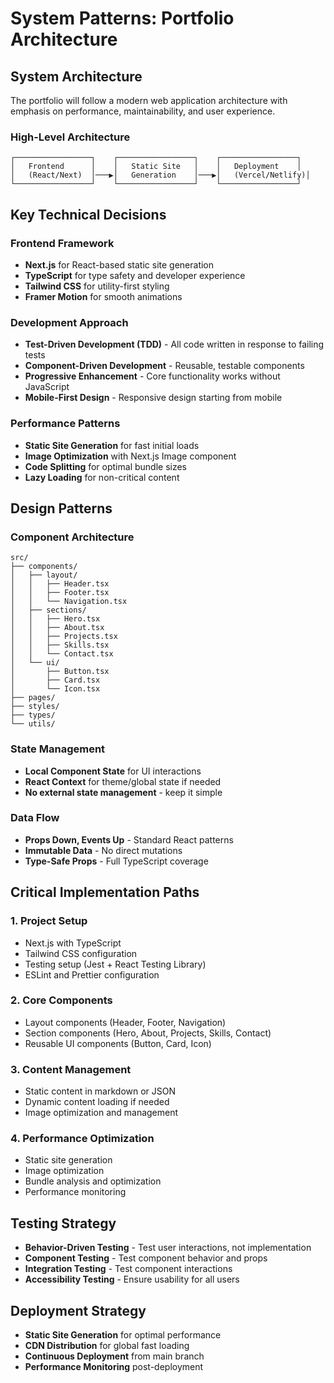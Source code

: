 # System Patterns: Portfolio Architecture

## System Architecture

The portfolio will follow a modern web application architecture with emphasis on performance, maintainability, and user experience.

### High-Level Architecture

```
┌─────────────────┐    ┌─────────────────┐    ┌─────────────────┐
│   Frontend      │    │   Static Site   │    │   Deployment    │
│   (React/Next)  │───▶│   Generation    │───▶│   (Vercel/Netlify)│
└─────────────────┘    └─────────────────┘    └─────────────────┘
```

## Key Technical Decisions

### Frontend Framework

- **Next.js** for React-based static site generation
- **TypeScript** for type safety and developer experience
- **Tailwind CSS** for utility-first styling
- **Framer Motion** for smooth animations

### Development Approach

- **Test-Driven Development (TDD)** - All code written in response to failing tests
- **Component-Driven Development** - Reusable, testable components
- **Progressive Enhancement** - Core functionality works without JavaScript
- **Mobile-First Design** - Responsive design starting from mobile

### Performance Patterns

- **Static Site Generation** for fast initial loads
- **Image Optimization** with Next.js Image component
- **Code Splitting** for optimal bundle sizes
- **Lazy Loading** for non-critical content

## Design Patterns

### Component Architecture

```
src/
├── components/
│   ├── layout/
│   │   ├── Header.tsx
│   │   ├── Footer.tsx
│   │   └── Navigation.tsx
│   ├── sections/
│   │   ├── Hero.tsx
│   │   ├── About.tsx
│   │   ├── Projects.tsx
│   │   ├── Skills.tsx
│   │   └── Contact.tsx
│   └── ui/
│       ├── Button.tsx
│       ├── Card.tsx
│       └── Icon.tsx
├── pages/
├── styles/
├── types/
└── utils/
```

### State Management

- **Local Component State** for UI interactions
- **React Context** for theme/global state if needed
- **No external state management** - keep it simple

### Data Flow

- **Props Down, Events Up** - Standard React patterns
- **Immutable Data** - No direct mutations
- **Type-Safe Props** - Full TypeScript coverage

## Critical Implementation Paths

### 1. Project Setup

- Next.js with TypeScript
- Tailwind CSS configuration
- Testing setup (Jest + React Testing Library)
- ESLint and Prettier configuration

### 2. Core Components

- Layout components (Header, Footer, Navigation)
- Section components (Hero, About, Projects, Skills, Contact)
- Reusable UI components (Button, Card, Icon)

### 3. Content Management

- Static content in markdown or JSON
- Dynamic content loading if needed
- Image optimization and management

### 4. Performance Optimization

- Static site generation
- Image optimization
- Bundle analysis and optimization
- Performance monitoring

## Testing Strategy

- **Behavior-Driven Testing** - Test user interactions, not implementation
- **Component Testing** - Test component behavior and props
- **Integration Testing** - Test component interactions
- **Accessibility Testing** - Ensure usability for all users

## Deployment Strategy

- **Static Site Generation** for optimal performance
- **CDN Distribution** for global fast loading
- **Continuous Deployment** from main branch
- **Performance Monitoring** post-deployment

